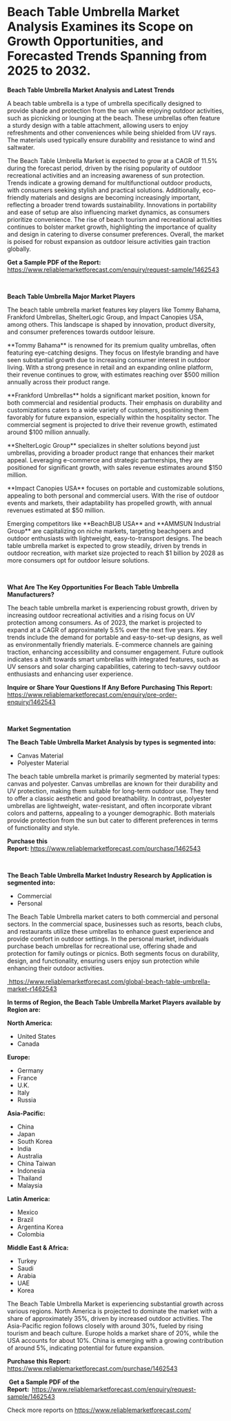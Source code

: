 <p><h1>Beach Table Umbrella Market Analysis Examines its Scope on Growth Opportunities, and Forecasted Trends Spanning from 2025 to 2032.</h1></p><p><strong>Beach Table Umbrella Market Analysis and Latest Trends</strong></p>
<p><p>A beach table umbrella is a type of umbrella specifically designed to provide shade and protection from the sun while enjoying outdoor activities, such as picnicking or lounging at the beach. These umbrellas often feature a sturdy design with a table attachment, allowing users to enjoy refreshments and other conveniences while being shielded from UV rays. The materials used typically ensure durability and resistance to wind and saltwater.</p><p>The Beach Table Umbrella Market is expected to grow at a CAGR of 11.5% during the forecast period, driven by the rising popularity of outdoor recreational activities and an increasing awareness of sun protection. Trends indicate a growing demand for multifunctional outdoor products, with consumers seeking stylish and practical solutions. Additionally, eco-friendly materials and designs are becoming increasingly important, reflecting a broader trend towards sustainability. Innovations in portability and ease of setup are also influencing market dynamics, as consumers prioritize convenience. The rise of beach tourism and recreational activities continues to bolster market growth, highlighting the importance of quality and design in catering to diverse consumer preferences. Overall, the market is poised for robust expansion as outdoor leisure activities gain traction globally.</p></p>
<p><strong>Get a Sample PDF of the Report:&nbsp;</strong> <a href="https://www.reliablemarketforecast.com/enquiry/request-sample/1462543?utm_campaign=2260&utm_medium=2&utm_source=Github&utm_content=ia&utm_term=07022025&utm_id=beach-table-umbrella">https://www.reliablemarketforecast.com/enquiry/request-sample/1462543</a></p>
<p>&nbsp;</p>
<p><strong>Beach Table Umbrella Major Market Players</strong></p>
<p><p>The beach table umbrella market features key players like Tommy Bahama, Frankford Umbrellas, ShelterLogic Group, and Impact Canopies USA, among others. This landscape is shaped by innovation, product diversity, and consumer preferences towards outdoor leisure.</p><p>**Tommy Bahama** is renowned for its premium quality umbrellas, often featuring eye-catching designs. They focus on lifestyle branding and have seen substantial growth due to increasing consumer interest in outdoor living. With a strong presence in retail and an expanding online platform, their revenue continues to grow, with estimates reaching over $500 million annually across their product range.</p><p>**Frankford Umbrellas** holds a significant market position, known for both commercial and residential products. Their emphasis on durability and customizations caters to a wide variety of customers, positioning them favorably for future expansion, especially within the hospitality sector. The commercial segment is projected to drive their revenue growth, estimated around $100 million annually.</p><p>**ShelterLogic Group** specializes in shelter solutions beyond just umbrellas, providing a broader product range that enhances their market appeal. Leveraging e-commerce and strategic partnerships, they are positioned for significant growth, with sales revenue estimates around $150 million.</p><p>**Impact Canopies USA** focuses on portable and customizable solutions, appealing to both personal and commercial users. With the rise of outdoor events and markets, their adaptability has propelled growth, with annual revenues estimated at $50 million.</p><p>Emerging competitors like **BeachBUB USA** and **AMMSUN Industrial Group** are capitalizing on niche markets, targeting beachgoers and outdoor enthusiasts with lightweight, easy-to-transport designs. The beach table umbrella market is expected to grow steadily, driven by trends in outdoor recreation, with market size projected to reach $1 billion by 2028 as more consumers opt for outdoor leisure solutions.</p></p>
<p>&nbsp;</p>
<p><strong>What Are The Key Opportunities For Beach Table Umbrella Manufacturers?</strong></p>
<p><p>The beach table umbrella market is experiencing robust growth, driven by increasing outdoor recreational activities and a rising focus on UV protection among consumers. As of 2023, the market is projected to expand at a CAGR of approximately 5.5% over the next five years. Key trends include the demand for portable and easy-to-set-up designs, as well as environmentally friendly materials. E-commerce channels are gaining traction, enhancing accessibility and consumer engagement. Future outlook indicates a shift towards smart umbrellas with integrated features, such as UV sensors and solar charging capabilities, catering to tech-savvy outdoor enthusiasts and enhancing user experience.</p></p>
<p><strong>Inquire or Share Your Questions If Any Before Purchasing This Report:</strong> <a href="https://www.reliablemarketforecast.com/enquiry/pre-order-enquiry/1462543?utm_campaign=2260&utm_medium=2&utm_source=Github&utm_content=ia&utm_term=07022025&utm_id=beach-table-umbrella">https://www.reliablemarketforecast.com/enquiry/pre-order-enquiry/1462543</a></p>
<p>&nbsp;</p>
<p><strong>Market Segmentation</strong></p>
<p><strong>The Beach Table Umbrella Market Analysis by types is segmented into:</strong></p>
<p><ul><li>Canvas Material</li><li>Polyester Material</li></ul></p>
<p><p>The beach table umbrella market is primarily segmented by material types: canvas and polyester. Canvas umbrellas are known for their durability and UV protection, making them suitable for long-term outdoor use. They tend to offer a classic aesthetic and good breathability. In contrast, polyester umbrellas are lightweight, water-resistant, and often incorporate vibrant colors and patterns, appealing to a younger demographic. Both materials provide protection from the sun but cater to different preferences in terms of functionality and style.</p></p>
<p><strong>Purchase this Report:&nbsp;</strong><a href="https://www.reliablemarketforecast.com/purchase/1462543?utm_campaign=2260&utm_medium=2&utm_source=Github&utm_content=ia&utm_term=07022025&utm_id=beach-table-umbrella">https://www.reliablemarketforecast.com/purchase/1462543</a></p>
<p>&nbsp;</p>
<p><strong>The Beach Table Umbrella Market Industry Research by Application is segmented into:</strong></p>
<p><ul><li>Commercial</li><li>Personal</li></ul></p>
<p><p>The Beach Table Umbrella market caters to both commercial and personal sectors. In the commercial space, businesses such as resorts, beach clubs, and restaurants utilize these umbrellas to enhance guest experience and provide comfort in outdoor settings. In the personal market, individuals purchase beach umbrellas for recreational use, offering shade and protection for family outings or picnics. Both segments focus on durability, design, and functionality, ensuring users enjoy sun protection while enhancing their outdoor activities.</p></p>
<p><a href="https://www.reliablemarketforecast.com/global-beach-table-umbrella-market-r1462543?utm_campaign=2260&utm_medium=2&utm_source=Github&utm_content=ia&utm_term=07022025&utm_id=beach-table-umbrella">&nbsp;https://www.reliablemarketforecast.com/global-beach-table-umbrella-market-r1462543</a></p>
<p><strong>In terms of Region, the Beach Table Umbrella Market Players available by Region are:</strong></p>
<p>
    <p> <strong> North America: </strong>
        <ul>
            <li>United States</li>
            <li>Canada</li>
        </ul>
        </p> 
    <p> <strong> Europe: </strong>
        <ul>
            <li>Germany</li>
            <li>France</li>
            <li>U.K.</li>
            <li>Italy</li>
            <li>Russia</li>
        </ul>
        </p> 
    <p> <strong> Asia-Pacific: </strong>
        <ul>
            <li>China</li>
            <li>Japan</li>
            <li>South Korea</li>
            <li>India</li>
            <li>Australia</li>
            <li>China Taiwan</li>
            <li>Indonesia</li>
            <li>Thailand</li>
            <li>Malaysia</li>
        </ul>
        </p> 
    <p> <strong> Latin America: </strong>
        <ul>
            <li>Mexico</li>
            <li>Brazil</li>
            <li>Argentina Korea</li>
            <li>Colombia</li>
        </ul>
        </p> 
    <p> <strong> Middle East & Africa: </strong>
        <ul>
            <li>Turkey</li>
            <li>Saudi</li>
            <li>Arabia</li>
            <li>UAE</li>
            <li>Korea</li>
        </ul>
    </p>
    </p>
<p><p>The Beach Table Umbrella Market is experiencing substantial growth across various regions. North America is projected to dominate the market with a share of approximately 35%, driven by increased outdoor activities. The Asia-Pacific region follows closely with around 30%, fueled by rising tourism and beach culture. Europe holds a market share of 20%, while the USA accounts for about 10%. China is emerging with a growing contribution of around 5%, indicating potential for future expansion.</p></p>
<p><strong>Purchase this Report: </strong><a href="https://www.reliablemarketforecast.com/purchase/1462543?utm_campaign=2260&utm_medium=2&utm_source=Github&utm_content=ia&utm_term=07022025&utm_id=beach-table-umbrella">https://www.reliablemarketforecast.com/purchase/1462543</a></p>
<p>&nbsp;<strong>Get a Sample PDF of the Report:&nbsp;&nbsp;</strong><a href="https://www.reliablemarketforecast.com/enquiry/request-sample/1462543?utm_campaign=2260&utm_medium=2&utm_source=Github&utm_content=ia&utm_term=07022025&utm_id=beach-table-umbrella">https://www.reliablemarketforecast.com/enquiry/request-sample/1462543</a></p>
<p><strong></strong></p>
<p>Check more reports on <a href="https://www.reliablemarketforecast.com/?utm_campaign=2260&utm_medium=2&utm_source=Github&utm_content=ia&utm_term=07022025&utm_id=beach-table-umbrella">https://www.reliablemarketforecast.com/</a></p>